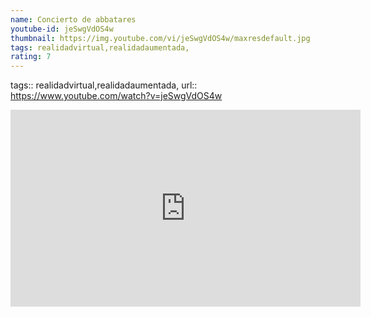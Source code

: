 ```yaml
---
name: Concierto de abbatares
youtube-id: jeSwgVdOS4w
thumbnail: https://img.youtube.com/vi/jeSwgVdOS4w/maxresdefault.jpg
tags: realidadvirtual,realidadaumentada,
rating: 7
---
```

tags:: realidadvirtual,realidadaumentada,
url:: https://www.youtube.com/watch?v=jeSwgVdOS4w

<iframe width='560' height='315' src='https://www.youtube.com/embed/jeSwgVdOS4w' title='YouTube video player' frameborder='0' allow='accelerometer; autoplay; clipboard-write; encrypted-media; gyroscope; picture-in-picture; web-share' allowfullscreen></iframe>


